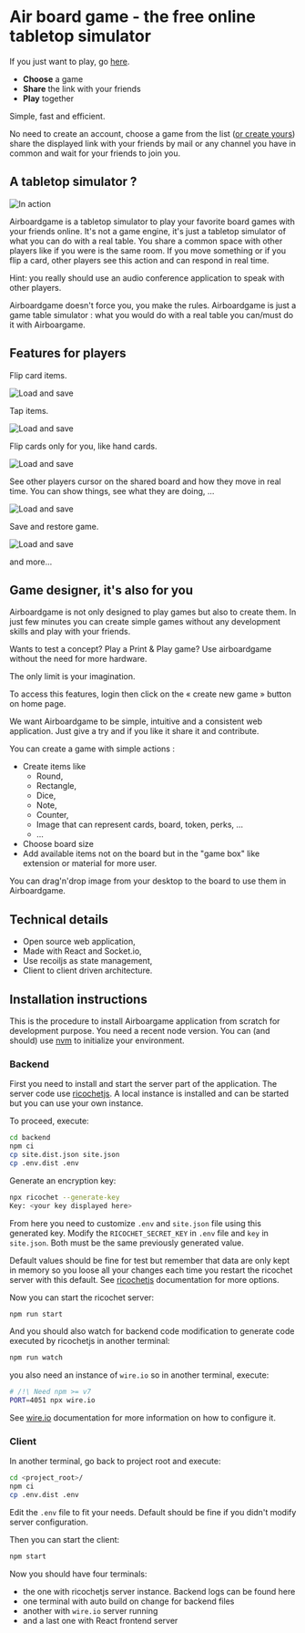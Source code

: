 # Air board game - the free online tabletop simulator

If you just want to play, go [here](https://airboardgame.net).

* **Choose** a game
* **Share** the link with your friends
* **Play** together

Simple, fast and efficient.

No need to create an account, choose a game from the list ([or create yours](#game-designer-its-also-for-you)) share
the displayed link with your friends by mail or any channel you have in common
and wait for your friends to join you.

## A tabletop simulator ?

![In action](./public/screen.png)

Airboardgame is a tabletop simulator to play your favorite board games with your
friends online. It's not a game engine, it's just a tabletop simulator of what you can
do with a real table. You share a common space with other players like if you were is the same room.
If you move something or if you flip a card, other players see
this action and can respond in real time.

Hint: you really should use an audio conference application to speak with other players.

Airboardgame doesn't force you, you make the rules.
Airboardgame is just a game table simulator : what you would do with a real
table you can/must do it with Airboargame.

## Features for players

Flip card items.

![Load and save](./public/flip.gif)

Tap items.

![Load and save](./public/tap.gif)

Flip cards only for you, like hand cards.

![Load and save](./public/flipyou.gif)

See other players cursor on the shared board and how they move in real time.
You can show things, see what they are doing, …

![Load and save](./public/other.gif)

Save and restore game.

![Load and save](./public/loadsave.png)

and more…

## Game designer, it's also for you

Airboardgame is not only designed to play games but also to create them.
In just few minutes you can create simple games without any
development skills and play with your friends.

Wants to test a concept? Play a Print & Play game? Use airboardgame without
the need for more hardware.

The only limit is your imagination.

To access this features, login then click on the « create new game » button on home page.

We want Airboardgame to be simple, intuitive and a consistent web application.
Just give a try and if you like it share it and contribute.

You can create a game with simple actions :

* Create items like
  * Round,
  * Rectangle,
  * Dice,
  * Note,
  * Counter,
  * Image that can represent cards, board, token, perks, …
  * …
* Choose board size
* Add available items not on the board but in the "game box" like extension or material for more user.

You can drag'n'drop image from your desktop to the board to use them in Airboardgame.

## Technical details

* Open source web application,
* Made with React and Socket.io,
* Use recoiljs as state management,
* Client to client driven architecture.
  
## Installation instructions

This is the procedure to install Airboargame application from scratch for
development purpose.
You need a recent node version. You can (and should) use [nvm](https://github.com/nvm-sh/nvm)
to initialize your environment.

### Backend

First you need to install and start the server part of the application.
The server code use [ricochetjs](https://github.com/jrmi/ricochetjs). A local
instance is installed and can be started but you can use your own instance.

To proceed, execute:

```sh
cd backend
npm ci
cp site.dist.json site.json
cp .env.dist .env
```

Generate an encryption key:

```sh
npx ricochet --generate-key
Key: <your key displayed here>
```

From here you need to customize `.env` and `site.json` file using this generated
key.
Modify the `RICOCHET_SECRET_KEY` in `.env` file and `key` in `site.json`. Both
must be the same previously generated value.

Default values should be fine for test but remember that data are only kept in
memory so you loose all your changes each time you restart the ricochet server
with this default. See [ricochetjs](https://github.com/jrmi/ricochetjs)
documentation for more options.

Now you can start the ricochet server:

```sh
npm run start
```

And you should also watch for backend code modification to generate
code executed by ricochetjs in another terminal:

```sh
npm run watch
```

you also need an instance of `wire.io` so in another terminal, execute:

```sh
# /!\ Need npm >= v7
PORT=4051 npx wire.io
```

See [wire.io](https://github.com/jrmi/wire.io) documentation for more information
on how to configure it.

### Client

In another terminal, go back to project root and execute:

```sh
cd <project_root>/
npm ci
cp .env.dist .env
```

Edit the `.env` file to fit your needs. Default should be fine if you didn't
modify server configuration.

Then you can start the client:

```sh
npm start
```

Now you should have four terminals:

* the one with ricochetjs server instance. Backend logs can be found here
* one terminal with auto build on change for backend files
* another with `wire.io` server running
* and a last one with React frontend server

